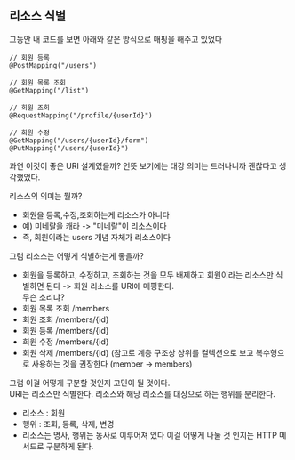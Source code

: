 ## 리소스 식별
그동안 내 코드를 보면 아래와 같은 방식으로 매핑을 해주고 있었다  
```
// 회원 등록
@PostMapping("/users")

// 회원 목록 조회
@GetMapping("/list")

// 회원 조회
@RequestMapping("/profile/{userId}")

// 회원 수정
@GetMapping("/users/{userId}/form")
@PutMapping("/users/{userId}")
```  
과연 이것이 좋은 URI 설계였을까? 언뜻 보기에는 대강 의미는 드러나니까 괜찮다고 생각했었다.  
  
리소스의 의미는 뭘까?  
- 회원을 등록,수정,조회하는게 리소스가 아니다
- 예) 미네랄을 캐라 -> "미네랄"이 리소스이다
- 즉, 회원이라는 users 개념 자체가 리소스이다
  
그럼 리소스는 어떻게 식별하는게 좋을까?
- 회원을 등록하고, 수정하고, 조회하는 것을 모두 배제하고 회원이라는 리소스만 식별하면 된다 -> 회원 리소스를 URI에 매핑한다.  
무슨 소리냐?  
- 회원 목록 조회 /members
- 회원 조회 /members/{id}
- 회원 등록 /members/{id}
- 회원 수정 /members/{id}
- 회원 삭제 /members/{id}
(참고로 계층 구조상 상위를 컬렉션으로 보고 복수형으로 사용하는 것을 권장한다 (member -> members)  
  
그럼 이걸 어떻게 구분할 것인지 고민이 될 것이다.  
URI는 리소스만 식별한다. 리소스와 해당 리소스를 대상으로 하는 행위를 분리한다.
- 리소스 : 회원
- 행위 : 조회, 등록, 삭제, 변경
- 리소스는 명사, 행위는 동사로 이루어져 있다
이걸 어떻게 나눌 것 인지는 HTTP 메서드로 구분하게 된다.